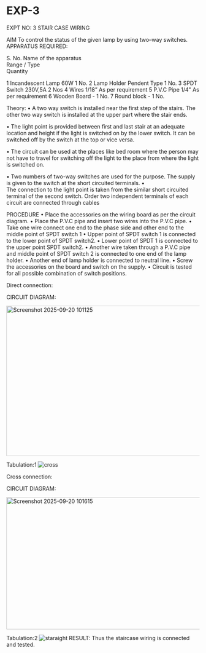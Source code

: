 # EXP-3
EXPT NO: 3				STAIR CASE WIRING                     

 
AIM
 To control the status of the given lamp by using two–way switches. 
APPARATUS REQUIRED:

S. No.
Name of the apparatus	
Range / Type	
Quantity

1	Incandescent Lamp	60W	1 No.
2	Lamp Holder	Pendent Type	1 No.
3	SPDT Switch	230V,5A	2 Nos
4	Wires	1/18”	As per requirement
5	P.V.C Pipe	1/4"	As per requirement
6	Wooden Board	-	1 No.
7	Round block	-	1 No.


Theory:
•	A two way switch is installed near the first step of the stairs. The other two way switch is installed at the upper part where the stair ends.

•	The light point is provided between first and last stair at an adequate location and height if the light is switched on by the lower switch. It can be switched off by the switch at the top or vice versa.

•	The circuit can be used at the places like bed room where the person may  not  have  to  travel for switching off the light to the place from where the light is switched on.

•	Two  numbers  of  two-way  switches  are  used  for  the  purpose.  The supply is given to the switch at the short circuited terminals.
•	
The  connection  to  the  light  point  is  taken  from  the  similar  short circuited  terminal  of  the   second  switch.   Order  two  independent terminals of each circuit are connected through  cables

PROCEDURE
•  Place the accessories on the wiring board as per the circuit diagram.
•  Place the P.V.C pipe and insert two wires into the P.V.C pipe.
•	Take one wire connect one end to the phase side and other end to the middle point of SPDT switch 1
•  Upper point of SPDT switch 1 is connected to the lower point of SPDT
switch2.
•  Lower point of SPDT 1 is connected to the upper point SPDT switch2.
•	Another wire taken through a P.V.C pipe and middle point of SPDT switch 2 is connected to one end of the lamp holder.
•  Another end of lamp holder is connected to neutral line.
•  Screw the accessories on the board and switch on the supply.
•  Circuit is tested for all possible combination of switch positions.


Direct connection:

CIRCUIT DIAGRAM: 

<img width="1006" height="391" alt="Screenshot 2025-09-20 101125" src="https://github.com/user-attachments/assets/812f7f5d-d64d-4a9f-b173-47af303419fe" />

Tabulation:1
![cross](https://github.com/user-attachments/assets/e023e516-1deb-44ed-9b21-7bceae83ded3)

Cross connection:

CIRCUIT DIAGRAM:

<img width="925" height="344" alt="Screenshot 2025-09-20 101615" src="https://github.com/user-attachments/assets/69ff3b06-1fc7-49bb-9da1-8f2e1bbf9b17" />

Tabulation:2
![staraight](https://github.com/user-attachments/assets/2113d5da-2ebd-4599-88fb-c9207c43020b)
RESULT:
Thus the staircase wiring is connected and tested.
